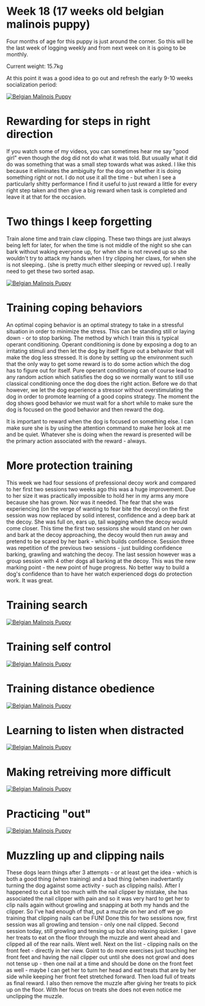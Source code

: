# Week 18 (17 weeks old belgian malinois puppy)

Four months of age for this puppy is just around the corner. So this will be the last week of logging weekly and from next week on it is going to be monthly. 

Current weight: 15.7kg

At this point it was a good idea to go out and refresh the early 9-10 weeks socialization period: 

[![Belgian Malinois Puppy](https://img.youtube.com/vi/AQZMGA_kvRI/0.jpg)](https://www.youtube.com/watch?v=AQZMGA_kvRI)

# Rewarding for steps in right direction
If you watch some of my videos, you can sometimes hear me say "good girl" even though the dog did not do what it was told. But usually what it did do was something that was a small step towards what was asked. I like this because it eliminates the ambiguity for the dog on whether it is doing something right or not. I do not use it all the time - but when I see a particularly shitty performance I find it useful to just reward a little for every right step taken and then give a big reward when task is completed and leave it at that for the occasion. 

# Two things I keep forgetting
Train alone time and train claw clipping. These two things are just always being left for later, for when the time is not middle of the night so she can bark without waking everyone up, for when she is not revved up so she wouldn't try to attack my hands when I try clipping her claws, for when she is not sleeping.. (she is pretty much either sleeping or revved up). I really need to get these two sorted asap. 

[![Belgian Malinois Puppy](https://img.youtube.com/vi/bdpMmvcHpcU/0.jpg)](https://www.youtube.com/watch?v=bdpMmvcHpcU)

# Training coping behaviors
An optimal coping behavior is an optimal strategy to take in a stressful situation in order to minimize the stress. This can be standing still or laying down - or to stop barking. The method by which I train this is typical operant conditioning. Operant conditioning is done by exposing a dog to an irritating stimuli and then let the dog by itself figure out a behavior that will make the dog less stressed. It is done by setting up the environment such that the only way to get some reward is to do some action which the dog has to figure out for itself. Pure operant conditioning can of course lead to any random action which satisfies the dog so we normally want to still use classical conditioning once the dog does the right action. Before we do that however, we let the dog experience a stressor without overstimulating the dog in order to promote learning of a good copins strategy. The moment the dog shows good behavior we must wait for a short while to make sure the dog is focused on the good behavior and then reward the dog. 

It is important to reward when the dog is focused on something else. I can make sure she is by using the attention command to make her look at me and be quiet. Whatever she is doing when the reward is presented will be the primary action associated with the reward - always. 

# More protection training
This week we had four sessions of prefessional decoy work and compared to her first two sessions two weeks ago this was a huge improvement. Due to her size it was practically impossible to hold her in my arms any more because she has grown. Nor was it needed. The fear that she was experiencing (on the verge of wanting to fear bite the decoy) on the first session was now replaced by solid interest, confidence and a deep bark at the decoy. She was full on, ears up, tail wagging when the decoy would come closer. This time the first two sessions she would stand on her own and bark at the decoy approaching, the decoy would then run away and pretend to be scared by her bark - which builds confidence. Session three was repetition of the previous two sessions - just building confidence barking, grawling and watching the decoy. The last session however was a group session with 4 other dogs all barking at the decoy. This was the new marking point - the new point of huge progress. No better way to build a dog's confidence than to have her watch experienced dogs do protection work. It was great. 

# Training search

[![Belgian Malinois Puppy](https://img.youtube.com/vi/OYSNbVVh7NI/0.jpg)](https://www.youtube.com/watch?v=OYSNbVVh7NI)

# Training self control

[![Belgian Malinois Puppy](https://img.youtube.com/vi/2Y8j6JaMX6A/0.jpg)](https://www.youtube.com/watch?v=2Y8j6JaMX6A)

# Training distance obedience

[![Belgian Malinois Puppy](https://img.youtube.com/vi/spknwC6ekds/0.jpg)](https://www.youtube.com/watch?v=spknwC6ekds)

# Learning to listen when distracted

[![Belgian Malinois Puppy](https://img.youtube.com/vi/f4YRR0i5WJQ/0.jpg)](https://www.youtube.com/watch?v=f4YRR0i5WJQ)

# Making retreiving more difficult

[![Belgian Malinois Puppy](https://img.youtube.com/vi/RCEUKOpaS0c/0.jpg)](https://www.youtube.com/watch?v=RCEUKOpaS0c)

# Practicing "out"

[![Belgian Malinois Puppy](https://img.youtube.com/vi/GYJS3ovFQ5o/0.jpg)](https://www.youtube.com/watch?v=GYJS3ovFQ5o)

# Muzzling up and clipping nails
These dogs learn things after 3 attempts - or at least get the idea - which is both a good thing (when training) and a bad thing (when inadvertantly turning the dog against some activity - such as clipping nails). After I happened to cut a bit too much with the nail clipper by mistake, she has associated the nail clipper with pain and so it was very hard to get her to clip nails again without growling and snapping at both my hands and the clipper. So I've had enough of that, put a muzzle on her and off we go training that clipping nails can be FUN! Done this for two sessions now, first session was all growling and tension - only one nail clipped. Second session today, still growling and tensing up but also relaxing quicker. I gave her treats to eat on the floor through the muzzle and went ahead and clipped all of the rear nails. Went well. Next on the list - clipping nails on the front feet - directly in her view. Goint to do more exercises just touching her front feet and having the nail clipper out until she does not growl and does not tense up - then one nail at a time and should be done on the front feet as well - maybe I can get her to turn her head and eat treats that are by her side while keeping her front feet stretched forward. Then load full of treats as final reward. I also then remove the muzzle after giving her treats to pick up on the floor. With her focus on treats she does not even notice me unclipping the muzzle.


